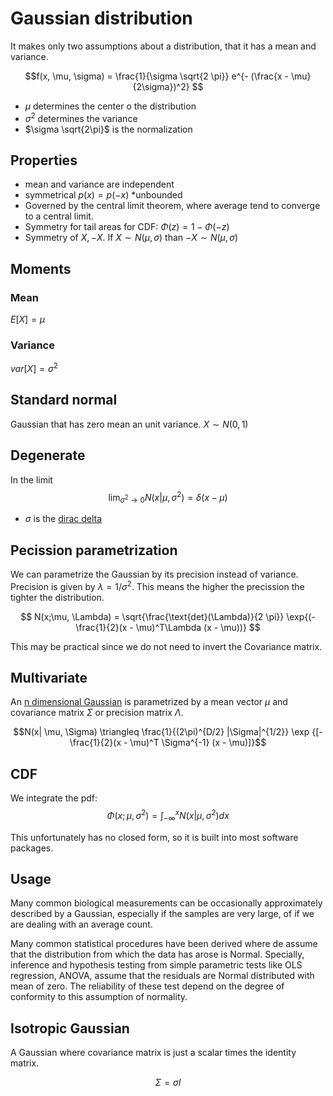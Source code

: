 # Gaussian distribution
It makes only two assumptions about a distribution, that it has a mean and variance.

$$f(x, \mu, \sigma) = \frac{1}{\sigma \sqrt{2 \pi}} e^{- (\frac{x - \mu}{2\sigma})^2} $$

* $\mu$ determines the center o the distribution
* $\sigma^2$ determines the variance
* $\sigma \sqrt{2\pi}$ is the normalization 


## Properties
* mean and variance are independent
* symmetrical $p(x) = p(-x)$ *unbounded
* Governed by the central limit theorem, where average tend to converge to a central limit.
* Symmetry for tail areas for CDF: $\Phi(z) = 1 -\Phi(-z)$
* Symmetry of $X, -X$. If $X \sim N(\mu, \sigma)$ than $-X \sim N(\mu, \sigma)$

## Moments

### Mean
$E[X] = \mu$

### Variance

$var[X] = \sigma^2$

## Standard normal
Gaussian that has zero mean an unit variance.
$X \sim N(0,1)$

## Degenerate

In the limit 
$$ \lim_{\sigma^2 \rightarrow 0} N(x| \mu, \sigma^2)= \delta(x - \mu) $$

* $\sigma$ is the [dirac delta](dirac_measure.md)

## Pecission parametrization
We can parametrize the Gaussian by its precision instead of variance. Precision is given by $\lambda = 1 / \sigma^2$. This means the higher the precission the tighter the distribution. 

$$
N(x;\mu, \Lambda) =  \sqrt{\frac{\text{det}(\Lambda)}{2 \pi}} \exp{(-\frac{1}{2}(x - \mu)^T\Lambda (x - \mu))}
$$

This may be practical since we do not need to invert the Covariance matrix.

## Multivariate
An [n dimensional Gaussian](multivariate_gausasian.md) is parametrized by a mean vector $\mu$ and covariance matrix $\Sigma$ or precision matrix $\Lambda$.

$$N(x| \mu, \Sigma) \triangleq \frac{1}{(2\pi)^{D/2} |\Sigma|^{1/2}} \exp {[- \frac{1}{2}(x - \mu)^T \Sigma^{-1} (x - \mu)]}$$

## CDF
We integrate the pdf:
$$\Phi(x; \mu, \sigma^2) = \int_{-\infty}^x N(x| \mu, \sigma^2)dx $$

This unfortunately has no closed form, so it is built into most software packages. 

## Usage
Many common biological measurements can be occasionally approximately described by a Gaussian, especially if the samples are very large, of if we are dealing with an average count. 

Many common statistical procedures have been derived where de assume that the distribution from which the data has arose is Normal. Specially, inference and hypothesis testing from simple parametric tests like OLS regression, ANOVA, assume that the residuals are Normal distributed with mean of zero. The reliability of these test depend on the degree of conformity to this assumption of normality.

## Isotropic Gaussian
A Gaussian where covariance matrix is just a scalar times the identity matrix.

$$\Sigma = \sigma I$$